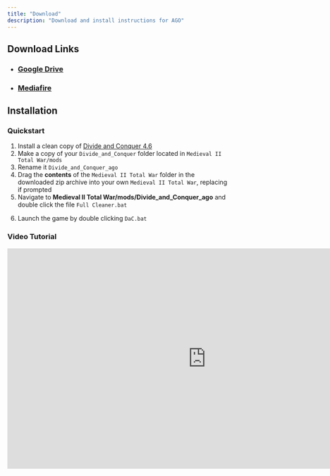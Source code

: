 ```yaml
---
title: "Download"
description: "Download and install instructions for AGO"
---
```


## Download Links

* ### [Google Drive](https://drive.google.com/file/d/1NONh9gxmbEF1qEFLACrCUCk26ttdXlVd/view?usp=sharing)
* ### [Mediafire](https://www.mediafire.com/file/89r450o7swl9vo0/DaC_AGO_V2.1_-_War_of_the_Ring.7z/file)

## Installation

### Quickstart


1. Install a clean copy of [Divide and Conquer 4.6](https://www.youtube.com/watch?v=jFcVSROpnXI)
2. Make a copy of your `Divide_and_Conquer` folder located in `Medieval II Total War/mods`
3. Rename it `Divide_and_Conquer_ago`
4. Drag the **contents** of the `Medieval II Total War` folder in the downloaded zip archive into your own `Medieval II Total War`, replacing if prompted
5. Navigate to **Medieval II Total War/mods/Divide_and_Conquer_ago** and double click the file `Full Cleaner.bat`

<!-- ### Launching the game -->
<!-- #### AGO V2 -->
6. Launch the game by double clicking `DaC.bat`
<!-- #### AGO V3
6. Launch the game by double clicking `M2TWEOP GUI.exe` and clicking `Run Divide and Conquer: AGO` -->

### Video Tutorial
<div class="download-embed">
    <iframe allow="fullscreen;" frameborder="0" width="900" height="500"
    src="https://www.youtube.com/embed/P1Ht3Yr12Q8">
    </iframe>
</div>
